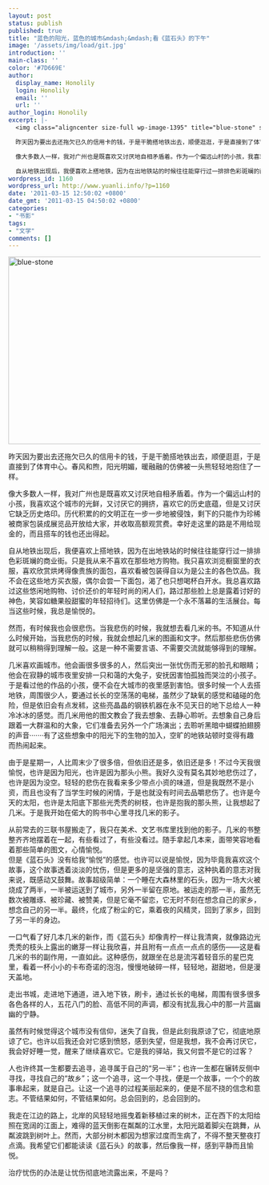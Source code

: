 ```yaml
---
layout: post
status: publish
published: true
title: "蓝色的阳光，蓝色的城市&mdash;&mdash;看《蓝石头》的下午"
image: '/assets/img/load/git.jpg'
introduction: ''
main-class: ''
color: '#7D669E'
author:
  display_name: Honolily
  login: Honolily
  email: ''
  url: ''
author_login: Honolily
excerpt: |-
  <img class="aligncenter size-full wp-image-1395" title="blue-stone" src="http:&#47;&#47;www.yuanli.info&#47;wp-content&#47;uploads&#47;2011&#47;03&#47;blue-stone.jpg" alt="blue-stone" width="530" height="374" &#47;>

  昨天因为要出去还拖欠已久的信用卡的钱，于是干脆搭地铁出去，顺便逛逛，于是直接到了体育中心。春风和煦，阳光明媚，暖融融的仿佛被一头熊轻轻地抱住了一样。

  像大多数人一样，我对广州也是既喜欢又讨厌地自相矛盾着。作为一个偏远山村的小孩，我喜欢这个城市的光鲜，又讨厌它的拥挤，喜欢它的历史底蕴，但是又讨厌它缺乏历史烙印。历代积累的的文明正在一步一步地被侵蚀，剩下的只能作为珍稀被商家包装成展览品开放给大家，并收取高额观赏费。幸好走这里的路是不用给现金的，而且搭车的钱也还出得起。

  自从地铁出现后，我便喜欢上搭地铁，因为在出地铁站的时候往往能穿行过一排排色彩斑斓的商业街。只是我从来不喜欢在那些地方购物。我只喜欢浏览橱窗里的衣服，喜欢欣赏烘烤得像贵族的面包，喜欢看被包装得自以为是公主的各色饮品。我不会在这些地方买衣服，偶尔会尝一下面包，渴了也只想喝杯白开水。我总喜欢路过这些悠闲地购物、讨价还价的年轻时尚的闲人们，路过那些脸上总是露着讨好的神色，笑容如糖果般甜蜜的年轻招待们。这里仿佛是一个永不落幕的生活展台。每当这些时候，我总是愉悦的。
wordpress_id: 1160
wordpress_url: http://www.yuanli.info/?p=1160
date: '2011-03-15 12:50:02 +0800'
date_gmt: '2011-03-15 04:50:02 +0800'
categories:
- "书影"
tags:
- "文学"
comments: []
---
```

<p><img class="aligncenter size-full wp-image-1395" title="blue-stone" src="http:&#47;&#47;www.yuanli.info&#47;wp-content&#47;uploads&#47;2011&#47;03&#47;blue-stone.jpg" alt="blue-stone" width="530" height="374" &#47;></p>
<p>昨天因为要出去还拖欠已久的信用卡的钱，于是干脆搭地铁出去，顺便逛逛，于是直接到了体育中心。春风和煦，阳光明媚，暖融融的仿佛被一头熊轻轻地抱住了一样。</p>
<p>像大多数人一样，我对广州也是既喜欢又讨厌地自相矛盾着。作为一个偏远山村的小孩，我喜欢这个城市的光鲜，又讨厌它的拥挤，喜欢它的历史底蕴，但是又讨厌它缺乏历史烙印。历代积累的的文明正在一步一步地被侵蚀，剩下的只能作为珍稀被商家包装成展览品开放给大家，并收取高额观赏费。幸好走这里的路是不用给现金的，而且搭车的钱也还出得起。</p>
<p>自从地铁出现后，我便喜欢上搭地铁，因为在出地铁站的时候往往能穿行过一排排色彩斑斓的商业街。只是我从来不喜欢在那些地方购物。我只喜欢浏览橱窗里的衣服，喜欢欣赏烘烤得像贵族的面包，喜欢看被包装得自以为是公主的各色饮品。我不会在这些地方买衣服，偶尔会尝一下面包，渴了也只想喝杯白开水。我总喜欢路过这些悠闲地购物、讨价还价的年轻时尚的闲人们，路过那些脸上总是露着讨好的神色，笑容如糖果般甜蜜的年轻招待们。这里仿佛是一个永不落幕的生活展台。每当这些时候，我总是愉悦的。<a id="more"></a><a id="more-1160"></a></p>
<p>然而，有时候我也会很悲伤。当我悲伤的时候，我就想去看几米的书。不知道从什么时候开始，当我悲伤的时候，我就会想起几米的图画和文字。然后那些悲伤仿佛就可以稍稍得到理解一般。这是一种不需要言语、不需要交流就能够得到的理解。</p>
<p>几米喜欢画城市。他会画很多很多的人，然后突出一张忧伤而无邪的脸孔和眼睛；他会在寂静的城市夜里安排一只和蔼的大兔子，安抚因害怕孤独而哭泣的小孩子。于是看过他的作品的小孩，便不会在大城市的夜里感到害怕。很多时候一个人去搭地铁，周围很少人，要通过长长的空荡荡的电梯，虽然少了缺氧的感觉和磕碰的危险，但是依旧会有点发秫，这些亮晶晶的钢铁机器在永不见天日的地下总给人一种冷冰冰的感觉。而几米用他的图文教会了我去想象、去静心聆听。去想象自己身后跟着一大群温和的大象，它们准备去另外一个广场演出；去聆听黑暗中蝴蝶拍翅膀的声音&middot;&middot;&middot;&middot;&middot;&middot;&middot;有了这些想象中的阳光下的生物的加入，空旷的地铁站顿时变得有趣而热闹起来。</p>
<p>由于是星期一，人比周末少了很多倍，但依旧还是多，依旧还是多！不过今天我很愉悦，也许是因为阳光，也许是因为那头小熊。我好久没有莫名其妙地悲伤过了，也许是因为没空。轻轻的悲伤在我看来多少带点小资的味道，但是我既然不是小资，而且也没有了当学生时候的闲情，于是也就没有时间去品嚼悲伤了。也许是今天的太阳，也许是太阳底下那些光秃秃的树枝，也许是抱我的那头熊，让我想起了几米。于是我开始在偌大的购书中心里寻找几米的影子。</p>
<p>从前常去的三联书屋搬走了，我只在美术、文艺书库里找到他的影子。几米的书整整齐齐地摆着在一起，有些看过了，有些没看过。随手拿起几本来，面带笑容地看着那些简单的图文，心情愉悦。<br />
但是《蓝石头》没有给我&ldquo;愉悦&rdquo;的感觉。也许可以说是愉悦，因为毕竟我喜欢这个故事，这个故事透着淡淡的忧伤，但是更多的是坚强的意志，这种执着的意志对我来说，既感动又鼓舞。故事超级简单：一个睡在大森林里的石头，因为一场大火被烧成了两半，一半被运送到了城市，另外一半留在原地。被运走的那一半，虽然无数次被雕琢、被珍藏、被赞美，但是它毫不留恋，它无时不刻在想念自己的家乡，想念自己的另一半。最终，化成了粉尘的它，乘着夜的风精灵，回到了家乡，回到了另一半的身边。</p>
<p>一口气看了好几本几米的新作，而《蓝石头》却像靑柠一样让我清爽，就像路边光秃秃的枝头上露出的嫩芽一样让我欣喜，并且附有一点点一点点的感伤&mdash;&mdash;这是看几米的书的副作用，一直如此。这种感伤，就跟坐在总是流泻着轻音乐的星巴克里，看着一杯小小的卡布奇诺的泡泡，慢慢地破碎一样，轻轻地，甜甜地，但是漫天盖地。</p>
<p>走出书城，走进地下通道，进入地下铁，刷卡，通过长长的电梯，周围有很多很多各色各样的人，五花八门的脸、高低不同的声调，都没有扰乱我心中的那一片蓝幽幽的宁静。</p>
<p>虽然有时候觉得这个城市没有信仰，迷失了自我，但是此刻我原谅了它，彻底地原谅了它。也许以后我还会对它感到愤怒，感到失望，但是我想，我不会再讨厌它，我会好好睡一觉，醒来了继续喜欢它。它是我的驿站，我又何尝不是它的过客？</p>
<p>人也许终其一生都要去追寻，追寻属于自己的&ldquo;另一半&rdquo;；也许一生都在辗转反侧中寻找，寻找自己的&ldquo;故乡&rdquo;；这一个追寻，这一个寻找，便是一个故事，一个个的故事串起来，就是自己。让这一个追寻的过程美丽起来的，便是不屈不挠的信念和意志。不管结果如何，不管结果如何。总会回到的，总会回到的。</p>
<p>我走在江边的路上，北岸的风轻轻地摇曳着新移植过来的树木，正在西下的太阳给照在宽阔的江面上，难得的蓝天倒影在粼粼的江水里，太阳光踮着脚尖在跳舞，从粼波跳到树叶上。然而，大部分树木都因为想家过度而生病了，不得不整天整夜打点滴。我希望它们都能读读《蓝石头》的故事，然后像我一样，感到平静而且愉悦。</p>
<p>治疗忧伤的办法是让忧伤彻底地流露出来，不是吗？</p>
